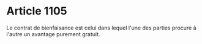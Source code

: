 # Article 1105

Le contrat de bienfaisance est celui dans lequel l'une des parties procure à l'autre un avantage purement gratuit.
